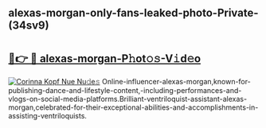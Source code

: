 ## alexas-morgan-only-fans​-leaked-photo​-Private-(34sv9)


# <h2><a href="https://mediaupload.pro?title=alexas-morgan&ref=git">🔗👉 🔴 alexas-morgan-P𝚑ot𝚘𝚜-V𝚒d𝚎o</a></h2>

[![Corinna Kopf Nue Nu𝚍e𝚜](https://i.imgur.com/0qMVB7G.gif)](https://mediaupload.pro?title=alexas-morgan&ref=git)
Online-influencer-alexas-morgan,known-for-publishing-dance-and-lifestyle-content,-including-performances-and-vlogs-on-social-media-platforms.Brilliant-ventriloquist-assistant-alexas-morgan,celebrated-for-their-exceptional-abilities-and-accomplishments-in-assisting-ventriloquists.  